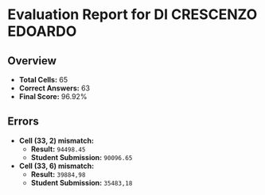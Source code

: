 # Evaluation Report for DI CRESCENZO EDOARDO

## Overview

- **Total Cells:** 65
- **Correct Answers:** 63
- **Final Score:** 96.92%

## Errors

- **Cell (33, 2) mismatch:**
  - **Result:** `94498.45`
  - **Student Submission:** `90096.65`
- **Cell (33, 6) mismatch:**
  - **Result:** `39884,98`
  - **Student Submission:** `35483,18`